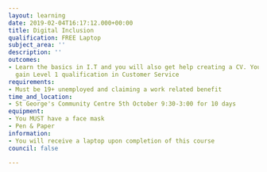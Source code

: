 ```yaml
---
layout: learning
date: 2019-02-04T16:17:12.000+00:00
title: Digital Inclusion
qualification: FREE Laptop
subject_area: ''
description: ''
outcomes:
- Learn the basics in I.T and you will also get help creating a CV. You will also
  gain Level 1 qualification in Customer Service
requirements:
- Must be 19+ unemployed and claiming a work related benefit
time_and_location:
- St George's Community Centre 5th October 9:30-3:00 for 10 days
equipment:
- You MUST have a face mask
- Pen & Paper
information:
- You will receive a laptop upon completion of this course
council: false

---
```

